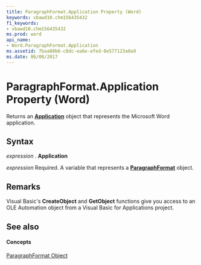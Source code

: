 ```yaml
---
title: ParagraphFormat.Application Property (Word)
keywords: vbawd10.chm156435432
f1_keywords:
- vbawd10.chm156435432
ms.prod: word
api_name:
- Word.ParagraphFormat.Application
ms.assetid: 7baa80b6-c8dc-ea6e-efed-0e577123a0a9
ms.date: 06/08/2017
---
```



# ParagraphFormat.Application Property (Word)

Returns an  **[Application](Word.Application.md)** object that represents the Microsoft Word application.


## Syntax

 _expression_ . **Application**

 _expression_ Required. A variable that represents a **[ParagraphFormat](Word.ParagraphFormat.md)** object.


## Remarks

Visual Basic's  **CreateObject** and **GetObject** functions give you access to an OLE Automation object from a Visual Basic for Applications project.


## See also


#### Concepts


[ParagraphFormat Object](Word.ParagraphFormat.md)

